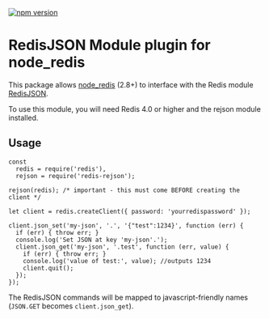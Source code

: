[![npm version](https://badge.fury.io/js/redis-rejson.svg)](https://badge.fury.io/js/redis-rejson)

# RedisJSON Module plugin for node_redis

This package allows [node_redis](https://github.com/NodeRedis/node_redis) (2.8+) to interface with the Redis module [RedisJSON](http://rejson.io/).

To use this module, you will need Redis 4.0 or higher and the rejson module installed.

## Usage

```
const
  redis = require('redis'),
  rejson = require('redis-rejson');

rejson(redis); /* important - this must come BEFORE creating the client */

let client = redis.createClient({ password: 'yourredispassword' });

client.json_set('my-json', '.', '{"test":1234}', function (err) {
  if (err) { throw err; }
  console.log('Set JSON at key 'my-json'.');
  client.json_get('my-json', '.test', function (err, value) {
    if (err) { throw err; }
    console.log('value of test:', value); //outputs 1234
    client.quit();
  });
});

```

The RedisJSON commands will be mapped to javascript-friendly names (`JSON.GET` becomes `client.json_get`).
